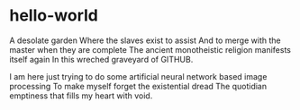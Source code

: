 # hello-world
A desolate garden
Where the slaves exist to assist
And to merge with the master when they are complete
The ancient monotheistic religion manifests itself again
In this wreched graveyard of GITHUB.

I am here just trying to do some artificial neural network based image processing
To make myself forget the existential dread 
The quotidian emptiness that fills my heart with void.
